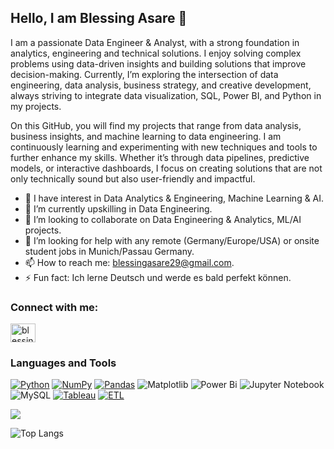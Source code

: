 ## Hello, I am Blessing Asare 👋

I am a passionate Data Engineer & Analyst, with a strong foundation in analytics, engineering and technical solutions. I enjoy solving complex problems using data-driven insights and building solutions that improve decision-making. Currently, I’m exploring the intersection of data engineering, data analysis, business strategy, and creative development, always striving to integrate data visualization, SQL, Power BI, and Python in my projects.

On this GitHub, you will find my projects that range from data analysis, business insights, and machine learning to data engineering. I am continuously learning and experimenting with new techniques and tools to further enhance my skills. Whether it’s through data pipelines, predictive models, or interactive dashboards, I focus on creating solutions that are not only technically sound but also user-friendly and impactful.


<!--**PasBless1/PasBless1** is a ✨ _special_ ✨ repository because its `README.md` (this file) appears on your GitHub profile.-->

<!--Here are some ideas to get you started:-->

- 🔭 I have interest in Data Analytics & Engineering, Machine Learning & AI. 
- 🌱 I’m currently upskilling in Data Engineering.
- 👯 I’m looking to collaborate on Data Engineering & Analytics, ML/AI projects. 
- 🤔 I’m looking for help with any remote (Germany/Europe/USA) or onsite student jobs in Munich/Passau Germany.
- 📫 How to reach me: blessingasare29@gmail.com.
- ⚡ Fun fact: Ich lerne Deutsch und werde es bald perfekt können.

<h3 align="left">Connect with me:</h3>
<p align="left">
<a href="https://www.linkedin.com/in/blessing-asare" target="blank"><img align="center" src="https://raw.githubusercontent.com/rahuldkjain/github-profile-readme-generator/master/src/images/icons/Social/linked-in-alt.svg" alt="blessing-asare" height="30" width="40" /></a>
</p>

### Languages and Tools
[![Python](https://img.shields.io/badge/python-3670A0?style=for-the-badge&logo=python&logoColor=ffdd54)](#) 
[![NumPy](https://img.shields.io/badge/numpy-%23013243.svg?style=for-the-badge&logo=numpy&logoColor=white)](#)
[![Pandas](https://img.shields.io/badge/pandas-%23150458.svg?style=for-the-badge&logo=pandas&logoColor=white)](#)
![Matplotlib](https://img.shields.io/badge/Matplotlib-%23ffffff.svg?style=for-the-badge&logo=Matplotlib&logoColor=black)
![Power Bi](https://img.shields.io/badge/power_bi-F2C811?style=for-the-badge&logo=powerbi&logoColor=black)
![Jupyter Notebook](https://img.shields.io/badge/jupyter-%23FA0F00.svg?style=for-the-badge&logo=jupyter&logoColor=white)
![MySQL](https://img.shields.io/badge/MySQL-4479A1?style=for-the-badge&logo=mysql&logoColor=white)
[![Tableau](https://custom-icon-badges.demolab.com/badge/Tableau-0176D3?logo=tableau&logoColor=fff)](#)
[![ETL](https://custom-icon-badges.demolab.com/badge/ETL-9370DB?logo=etl-logo&logoColor=fff)](#)


<img 
   src="https://github-readme-stats.vercel.app/api?username=PasBless1&show_icons=true&theme=gruvbox"
/>

<!--<p><img align="center" src="https://github-readme-streak-stats.herokuapp.com/?user=eoagyen&" alt="eoagyen" /></p>-->

![Top Langs](https://github-readme-stats.vercel.app/api/top-langs/?username=PasBless1&layout=compact)



